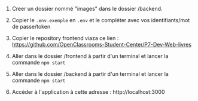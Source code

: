 1. Creer un dossier nommé "images" dans le dossier /backend.

2. Copier le `.env.exemple` en `.env` et le compléter avec vos identifiants/mot de passe/token

3. Copier le repository frontend viaza ce lien : https://github.com/OpenClassrooms-Student-Center/P7-Dev-Web-livres

4. Aller dans le dossier /frontend à partir d'un terminal et lancer la commande `npm start`

5. Aller dans le dossier /backend à partir d'un terminal et lancer la commande `npm start`

6. Accéder à l'application à cette adresse : http://localhost:3000
